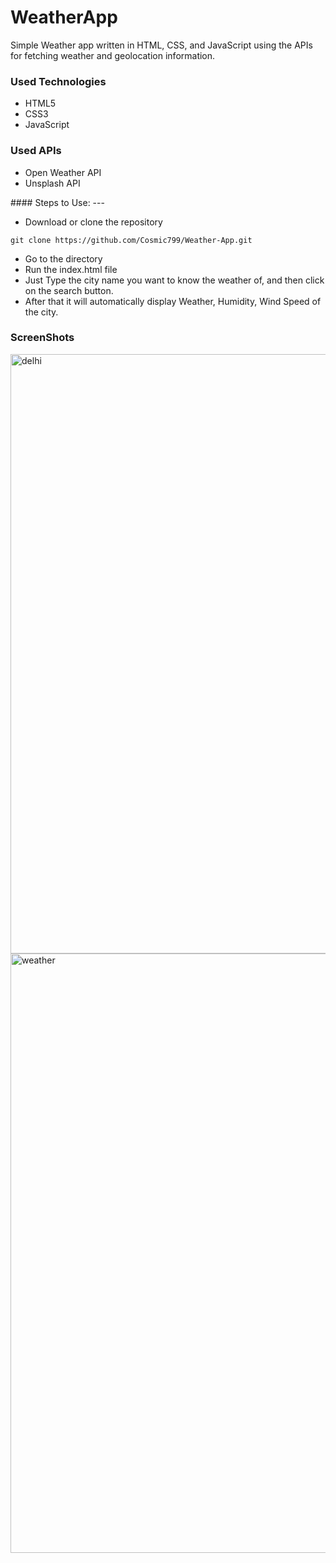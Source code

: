 <h1>WeatherApp</h1>

<p>Simple Weather app written in HTML, CSS, and JavaScript using the APIs for fetching weather and geolocation information.</p>

<h3>Used Technologies</h3>
<ul>
  <li>HTML5</li>
  <li>CSS3</li>
  <li>JavaScript</li>
</ul>

<h3>Used APIs</h4>
<ul>
  <li>Open Weather API</li>
 <li>Unsplash API</li>
</ul>
#### Steps to Use:
---

- Download or clone the repository
```
git clone https://github.com/Cosmic799/Weather-App.git
```
- Go to the directory
- Run the index.html file
- Just Type the city name you want to know the weather of, and then click on the search button.
- After that it will automatically display Weather, Humidity, Wind Speed of the city.


<h3> ScreenShots </h3>  

<img width="959" alt="delhi" src="https://github.com/user-attachments/assets/ba43d06b-d319-429b-bc47-17c900ee82ee">


<img width="959" alt="weather" src="https://github.com/user-attachments/assets/8806c948-5d54-4e7e-9211-a8764bfc01ab">
